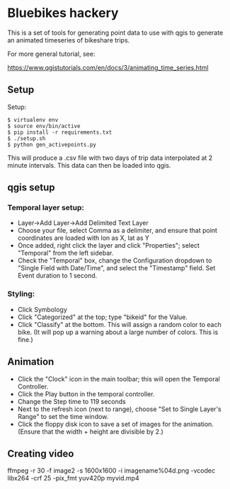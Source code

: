 # Bluebikes hackery

This is a set of tools for generating point data to use with qgis to generate
an animated timeseries of bikeshare trips.

For more general tutorial, see:

   https://www.qgistutorials.com/en/docs/3/animating_time_series.html

##  Setup

Setup:

    $ virtualenv env
    $ source env/bin/active
    $ pip install -r requirements.txt
    $ ./setup.sh
    $ python gen_activepoints.py

This will produce a .csv file with two days of trip data interpolated at 2
minute intervals. This data can then be loaded into qgis.

## qgis setup

### Temporal layer setup:

- Layer->Add Layer->Add Delimited Text Layer
- Choose your file, select Comma as a delimiter, and ensure that point coordinates are loaded with lon as X, lat as Y
- Once added, right click the layer and click "Properties"; select "Temporal" from the left sidebar.
- Check the "Temporal" box, change the Configuration dropdown to "Single Field with Date/Time", and select the "Timestamp" field. Set Event duration to 1 second.

### Styling:

- Click Symbology
- Click "Categorized" at the top; type "bikeid" for the Value.
- Click "Classify" at the bottom. This will assign a random color to each bike. (It will pop up a warning about a large number of colors. This is fine.)

## Animation

- Click the "Clock" icon in the main toolbar; this will open the Temporal Controller.
- Click the Play button in the temporal controller.
- Change the Step time to 119 seconds
- Next to the refresh icon (next to range), choose "Set to Single Layer's Range" to set the time window.
- Click the floppy disk icon to save a set of images for the animation. (Ensure that the width + height are divisible by 2.)

## Creating video

ffmpeg -r 30 -f image2 -s 1600x1600 -i imagename%04d.png   -vcodec libx264 -crf 25  -pix_fmt yuv420p myvid.mp4

